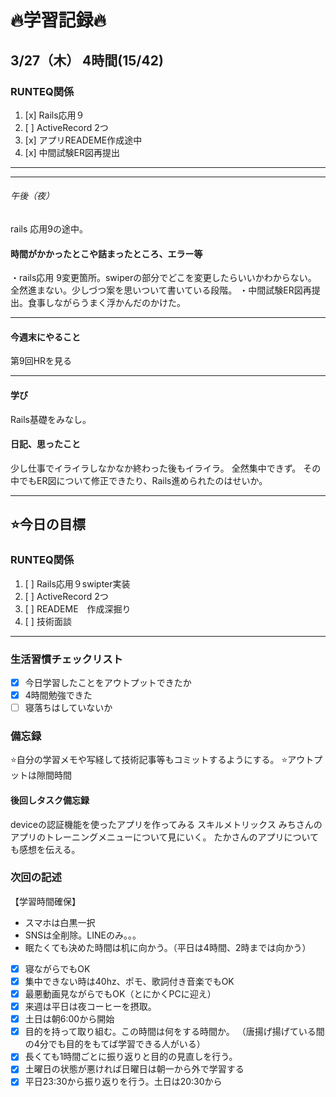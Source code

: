 # 🔥学習記録🔥
## 3/27（木） 4時間(15/42)
### RUNTEQ関係
1. [x] Rails応用９ 
2. [ ] ActiveRecord 2つ
3. [x] アプリREADEME作成途中
4. [x] 中間試験ER図再提出
***

***
###### 午後（夜）
rails 応用9の途中。

#### 時間がかかったとこや詰まったところ、エラー等
・rails応用 9変更箇所。swiperの部分でどこを変更したらいいかわからない。
全然進まない。少しづつ案を思いついて書いている段階。
・中間試験ER図再提出。食事しながらうまく浮かんだのかけた。

***
#### 今週末にやること
第9回HRを見る

***
#### 学び
 Rails基礎をみなし。

#### 日記、思ったこと
少し仕事でイライラしなかなか終わった後もイライラ。
全然集中できず。
その中でもER図について修正できたり、Rails進められたのはせいか。

***
## ⭐️今日の目標
### RUNTEQ関係
1. [ ] Rails応用９swipter実装
2. [ ] ActiveRecord 2つ
3. [ ] READEME　作成深掘り
4. [ ] 技術面談
***


### 生活習慣チェックリスト
- [x] 今日学習したことをアウトプットできたか
- [x] 4時間勉強できた
- [ ] 寝落ちはしていないか

### 備忘録
⭐️自分の学習メモや写経して技術記事等もコミットするようにする。
⭐️アウトプットは隙間時間

#### 後回しタスク備忘録
deviceの認証機能を使ったアプリを作ってみる
スキルメトリックス
みちさんのアプリのトレーニングメニューについて見にいく。
たかさんのアプリについても感想を伝える。


### 次回の記述
【学習時間確保】
- スマホは白黒一択
- SNSは全削除。LINEのみ。。。
- 眠たくても決めた時間は机に向かう。（平日は4時間、2時までは向かう）
- [x] 寝ながらでもOK
- [x] 集中できない時は40hz、ポモ、歌詞付き音楽でもOK
- [x] 最悪動画見ながらでもOK（とにかくPCに迎え）
- [x] 来週は平日は夜コーヒーを摂取。
- [x] 土日は朝6:00から開始
- [x] 目的を持って取り組む。この時間は何をする時間か。
（唐揚げ揚げている間の4分でも目的をもてば学習できる人がいる）
- [x] 長くても1時間ごとに振り返りと目的の見直しを行う。
- [x] 土曜日の状態が悪ければ日曜日は朝一から外で学習する
- [x] 平日23:30から振り返りを行う。土日は20:30から

